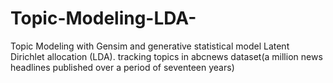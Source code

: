 # Topic-Modeling-LDA-
Topic Modeling with Gensim and generative statistical model Latent Dirichlet allocation (LDA). 
tracking topics in abcnews dataset(a million news headlines published over a period of seventeen years)

